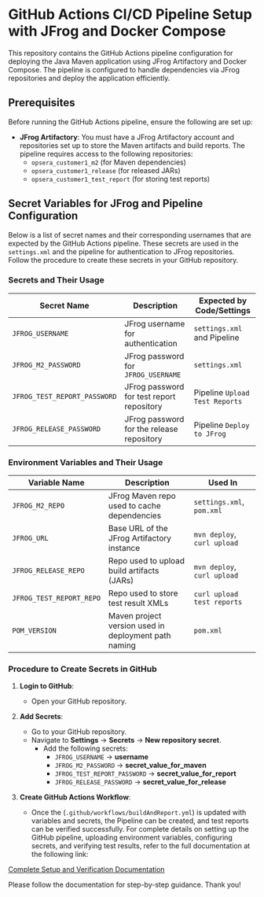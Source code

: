 # GitHub Actions CI/CD Pipeline Setup with JFrog and Docker Compose

This repository contains the GitHub Actions pipeline configuration for deploying the Java Maven application using JFrog Artifactory and Docker Compose. The pipeline is configured to handle dependencies via JFrog repositories and deploy the application efficiently.

## Prerequisites

Before running the GitHub Actions pipeline, ensure the following are set up:

- **JFrog Artifactory**: You must have a JFrog Artifactory account and repositories set up to store the Maven artifacts and build reports. The pipeline requires access to the following repositories:
  - `opsera_customer1_m2` (for Maven dependencies)
  - `opsera_customer1_release` (for released JARs)
  - `opsera_customer1_test_report` (for storing test reports)

## Secret Variables for JFrog and Pipeline Configuration

Below is a list of secret names and their corresponding usernames that are expected by the GitHub Actions pipeline. These secrets are used in the `settings.xml` and the pipeline for authentication to JFrog repositories. Follow the procedure to create these secrets in your GitHub repository.

### Secrets and Their Usage

| Secret Name              | Description                                           | Expected by Code/Settings         |
|--------------------------|-------------------------------------------------------|----------------------------------|
| `JFROG_USERNAME`          | JFrog username for authentication                    | `settings.xml` and Pipeline      |
| `JFROG_M2_PASSWORD`          | JFrog password for `JFROG_USERNAME`               | `settings.xml`                   |
| `JFROG_TEST_REPORT_PASSWORD`   | JFrog password for test report repository       | Pipeline `Upload Test Reports`   |
| `JFROG_RELEASE_PASSWORD`  | JFrog password for the release repository            | Pipeline `Deploy to JFrog`       |

### Environment Variables and Their Usage

| Variable Name             | Description                                               | Used In                            | 
|---------------------------|-----------------------------------------------------------|------------------------------------|
| `JFROG_M2_REPO`           | JFrog Maven repo used to cache dependencies               | `settings.xml`, `pom.xml`          |                           |
| `JFROG_URL`               | Base URL of the JFrog Artifactory instance                | `mvn deploy`, `curl upload`        | 
| `JFROG_RELEASE_REPO`      | Repo used to upload build artifacts (JARs)                | `mvn deploy`, `curl upload`        | 
| `JFROG_TEST_REPORT_REPO`  | Repo used to store test result XMLs                       | `curl upload test reports`         | 
| `POM_VERSION`             | Maven project version used in deployment path naming      | `pom.xml`                          | 

### Procedure to Create Secrets in GitHub

1. **Login to GitHub**:
   - Open your GitHub repository.

2. **Add Secrets**:
   - Go to your GitHub repository.
   - Navigate to **Settings** → **Secrets** → **New repository secret**.
     - Add the following secrets:
       - `JFROG_USERNAME` → **username**
       - `JFROG_M2_PASSWORD` → **secret_value_for_maven**
       - `JFROG_TEST_REPORT_PASSWORD` → **secret_value_for_report**
       - `JFROG_RELEASE_PASSWORD` → **secret_value_for_release**

3. **Create GitHub Actions Workflow**:
   - Once the (`.github/workflows/buildAndReport.yml`) is updated with variables and secrets, the Pipeline can be created, and test reports can be verified successfully.
For complete details on setting up the GitHub pipeline, uploading environment variables, configuring secrets, and verifying test results, refer to the full documentation at the following link:

[Complete Setup and Verification Documentation](https://docs.google.com/document/d/1j6EXVC9it2fB4u2O_M7_rbGhmmA3nVH_6WUXlXMKe60/edit?usp=sharing)

Please follow the documentation for step-by-step guidance. Thank you!

